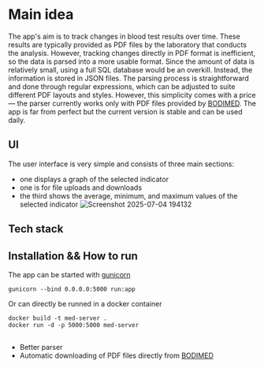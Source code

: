 # Main idea
The app's aim is to track changes in blood test results over time. These results are typically provided as PDF files by the laboratory that conducts the analysis. However, tracking changes directly in PDF format is inefficient, so the data is parsed into a more usable format. Since the amount of data is relatively small, using a full SQL database would be an overkill. Instead, the information is stored in JSON files. The parsing process is straightforward and done through regular expressions, which can be adjusted to suite different PDF layouts and styles. However, this simplicity comes with a price — the parser currently works only with PDF files provided by [BODIMED](https://bodimed.com/en/). The app is far from perfect but the current version is stable and can be used daily.

## UI
The user interface is very simple and consists of three main sections: 
- one displays a graph of the selected indicator 
- one is for file uploads and downloads
- the third shows the average, minimum, and maximum values of the selected indicator
![Screenshot 2025-07-04 194132](https://github.com/user-attachments/assets/9ca20fb5-18f0-4636-aaf4-e3af11bbdde5)

## Tech stack

## Installation && How to run
The app can be started with [gunicorn](https://gunicorn.org/)
```
gunicorn --bind 0.0.0.0:5000 run:app
```
Or can directly be runned in a docker container
```
docker build -t med-server .
docker run -d -p 5000:5000 med-server
```

## 
- Better parser
- Automatic downloading of PDF files directly from [BODIMED](https://bodimed.com/en/)
